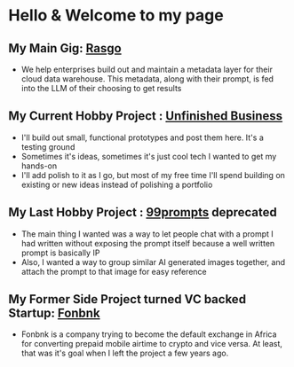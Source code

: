 # Hello & Welcome to my page

## My Main Gig: [Rasgo](https://www.rasgoml.com/)
- We help enterprises build out and maintain a metadata layer for their cloud data warehouse. This metadata, along with their prompt, is fed into the LLM of their choosing to get results

## My Current Hobby Project : [Unfinished Business](https://www.unfinishedbusiness.dev/)
- I'll build out small, functional prototypes and post them here. It's a testing ground
- Sometimes it's ideas, sometimes it's just cool tech I wanted to get my hands-on
- I'll add polish to it as I go, but most of my free time I'll spend building on existing or new ideas instead of polishing a portfolio


## My Last Hobby Project : [99prompts](https://99prompts.io) deprecated
- The main thing I wanted was a way to let people chat with a prompt I had written without exposing the prompt itself because a well written prompt is basically IP
- Also, I wanted a way to group similar AI generated images together, and attach the prompt to that image for easy reference


## My Former Side Project turned VC backed Startup: [Fonbnk](https://www.fonbnk.com)
- Fonbnk is a company trying to become the default exchange in Africa for converting prepaid mobile airtime to crypto and vice versa. At least, that was it's goal when I left the project a few years ago.
